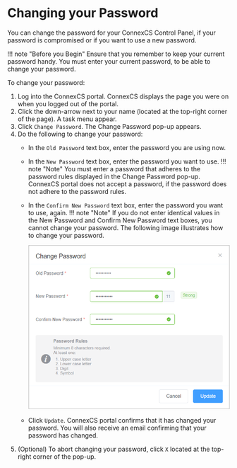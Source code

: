 # Changing your Password

You can change the password for your ConnexCS Control Panel, if your password is compromised or if you want to use a new password.

!!! note "Before you Begin" 
    Ensure that you remember to keep your current password handy. You must enter your current password, to be able to change your password.

To change your password:

1.  Log into the ConnexCS portal.
    ConnexCS displays the page you were on when you logged out of the portal.
2.  Click the down-arrow next to your name (located at the top-right corner of the page).
    A task menu appear.
3.  Click `Change Password`.
    The Change Password pop-up appears.
4.  Do the following to change your password:
     *  In the `Old Password` text box, enter the password you are using now.
     *  In the `New Password` text box, enter the password you want to use.
         !!! note "Note" 
            You must enter a password that adheres to the password rules displayed in the Change Password pop-up. ConnexCS portal does not accept a password, if the password does not adhere to the password rules.
     *  In the `Confirm New Password` text box, enter the password you want to use, again.
        !!! note "Note" 
            If you do not enter identical values in the New Password and Confirm New Password text boxes, you cannot change your password. 
         The following image illustrates how to change your password.
         
         ![Alt text](/docs/misc/img/change-your-password.png)
     *  Click `Update`.
        ConnexCS portal confirms that it has changed your password.
        You will also receive an email confirming that your password has changed. 
5.  (Optional) To abort changing your password, click `X` located at the top-right corner of the pop-up.

